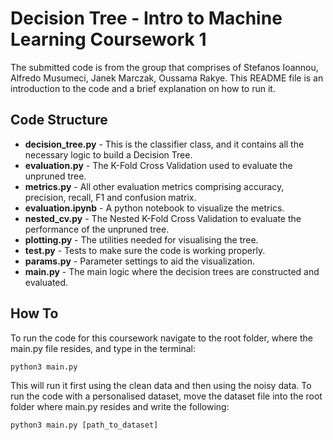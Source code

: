 # Decision Tree - Intro to Machine Learning Coursework 1
The submitted code is from the group that comprises of Stefanos Ioannou, Alfredo Musumeci, Janek Marczak, Oussama Rakye.
This README file is an introduction to the code and a brief explanation on how to run it.

## Code Structure
- **decision_tree.py** - This is the classifier class, and it contains all the necessary logic to build a Decision Tree.
- **evaluation.py** - The K-Fold Cross Validation used to evaluate the unpruned tree.
- **metrics.py** - All other evaluation metrics comprising accuracy, precision, recall, F1 and confusion matrix.
- **evaluation.ipynb** - A python notebook to visualize the metrics.
- **nested_cv.py** - The Nested K-Fold Cross Validation to evaluate the performance of the unpruned tree.
- **plotting.py** - The utilities needed for visualising the tree.
- **test.py** - Tests to make sure the code is working properly.
- **params.py** - Parameter settings to aid the visualization.
- **main.py** - The main logic where the decision trees are constructed and evaluated.

## How To
To run the code for this coursework navigate to the root folder, where the main.py file resides, and type in the terminal:

    python3 main.py

This will run it first using the clean data and then using the noisy data.
To run the code with a personalised dataset, move the dataset file into the root folder where main.py resides and write the following:

    python3 main.py [path_to_dataset]
